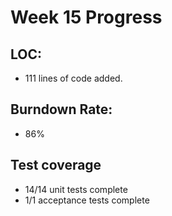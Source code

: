 # Week 15 Progress

## LOC:
-  111 lines of code added.

## Burndown Rate:
- 86%

## Test coverage
- 14/14 unit tests complete
- 1/1 acceptance tests complete
